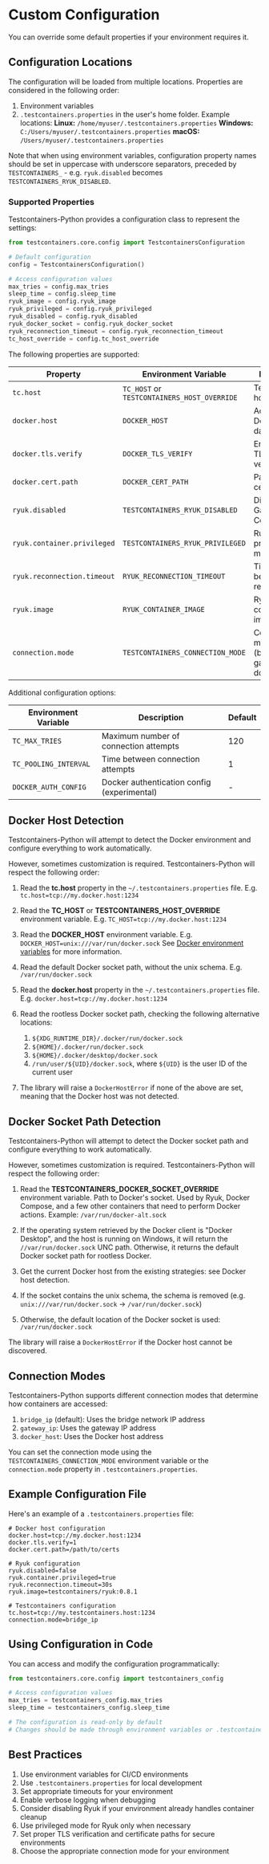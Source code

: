 # Custom Configuration

You can override some default properties if your environment requires it.

## Configuration Locations

The configuration will be loaded from multiple locations. Properties are considered in the following order:

1. Environment variables
2. `.testcontainers.properties` in the user's home folder. Example locations:
   **Linux:** `/home/myuser/.testcontainers.properties`
   **Windows:** `C:/Users/myuser/.testcontainers.properties`
   **macOS:** `/Users/myuser/.testcontainers.properties`

Note that when using environment variables, configuration property names should be set in uppercase with underscore separators, preceded by `TESTCONTAINERS_` - e.g. `ryuk.disabled` becomes `TESTCONTAINERS_RYUK_DISABLED`.

### Supported Properties

Testcontainers-Python provides a configuration class to represent the settings:

```python
from testcontainers.core.config import TestcontainersConfiguration

# Default configuration
config = TestcontainersConfiguration()

# Access configuration values
max_tries = config.max_tries
sleep_time = config.sleep_time
ryuk_image = config.ryuk_image
ryuk_privileged = config.ryuk_privileged
ryuk_disabled = config.ryuk_disabled
ryuk_docker_socket = config.ryuk_docker_socket
ryuk_reconnection_timeout = config.ryuk_reconnection_timeout
tc_host_override = config.tc_host_override
```

The following properties are supported:

| Property                    | Environment Variable                        | Description                                          | Default                   |
| --------------------------- | ------------------------------------------- | ---------------------------------------------------- | ------------------------- |
| `tc.host`                   | `TC_HOST` or `TESTCONTAINERS_HOST_OVERRIDE` | Testcontainers host address                          | -                         |
| `docker.host`               | `DOCKER_HOST`                               | Address of the Docker daemon                         | -                         |
| `docker.tls.verify`         | `DOCKER_TLS_VERIFY`                         | Enable/disable TLS verification                      | 0                         |
| `docker.cert.path`          | `DOCKER_CERT_PATH`                          | Path to Docker certificates                          | -                         |
| `ryuk.disabled`             | `TESTCONTAINERS_RYUK_DISABLED`              | Disable the Garbage Collector                        | false                     |
| `ryuk.container.privileged` | `TESTCONTAINERS_RYUK_PRIVILEGED`            | Run Ryuk in privileged mode                          | false                     |
| `ryuk.reconnection.timeout` | `RYUK_RECONNECTION_TIMEOUT`                 | Time to wait before reconnecting                     | 10s                       |
| `ryuk.image`                | `RYUK_CONTAINER_IMAGE`                      | Ryuk container image                                 | testcontainers/ryuk:0.8.1 |
| `connection.mode`           | `TESTCONTAINERS_CONNECTION_MODE`            | Connection mode (bridge_ip, gateway_ip, docker_host) | -                         |

Additional configuration options:

| Environment Variable  | Description                                 | Default |
| --------------------- | ------------------------------------------- | ------- |
| `TC_MAX_TRIES`        | Maximum number of connection attempts       | 120     |
| `TC_POOLING_INTERVAL` | Time between connection attempts            | 1       |
| `DOCKER_AUTH_CONFIG`  | Docker authentication config (experimental) | -       |

## Docker Host Detection

Testcontainers-Python will attempt to detect the Docker environment and configure everything to work automatically.

However, sometimes customization is required. Testcontainers-Python will respect the following order:

1. Read the **tc.host** property in the `~/.testcontainers.properties` file. E.g. `tc.host=tcp://my.docker.host:1234`

2. Read the **TC_HOST** or **TESTCONTAINERS_HOST_OVERRIDE** environment variable. E.g. `TC_HOST=tcp://my.docker.host:1234`

3. Read the **DOCKER_HOST** environment variable. E.g. `DOCKER_HOST=unix:///var/run/docker.sock`
   See [Docker environment variables](https://docs.docker.com/engine/reference/commandline/cli/#environment-variables) for more information.

4. Read the default Docker socket path, without the unix schema. E.g. `/var/run/docker.sock`

5. Read the **docker.host** property in the `~/.testcontainers.properties` file. E.g. `docker.host=tcp://my.docker.host:1234`

6. Read the rootless Docker socket path, checking the following alternative locations:

   1. `${XDG_RUNTIME_DIR}/.docker/run/docker.sock`
   2. `${HOME}/.docker/run/docker.sock`
   3. `${HOME}/.docker/desktop/docker.sock`
   4. `/run/user/${UID}/docker.sock`, where `${UID}` is the user ID of the current user

7. The library will raise a `DockerHostError` if none of the above are set, meaning that the Docker host was not detected.

## Docker Socket Path Detection

Testcontainers-Python will attempt to detect the Docker socket path and configure everything to work automatically.

However, sometimes customization is required. Testcontainers-Python will respect the following order:

1. Read the **TESTCONTAINERS_DOCKER_SOCKET_OVERRIDE** environment variable. Path to Docker's socket. Used by Ryuk, Docker Compose, and a few other containers that need to perform Docker actions.
   Example: `/var/run/docker-alt.sock`

2. If the operating system retrieved by the Docker client is "Docker Desktop", and the host is running on Windows, it will return the `//var/run/docker.sock` UNC path. Otherwise, it returns the default Docker socket path for rootless Docker.

3. Get the current Docker host from the existing strategies: see Docker host detection.

4. If the socket contains the unix schema, the schema is removed (e.g. `unix:///var/run/docker.sock` -> `/var/run/docker.sock`)

5. Otherwise, the default location of the Docker socket is used: `/var/run/docker.sock`

The library will raise a `DockerHostError` if the Docker host cannot be discovered.

## Connection Modes

Testcontainers-Python supports different connection modes that determine how containers are accessed:

1. `bridge_ip` (default): Uses the bridge network IP address
2. `gateway_ip`: Uses the gateway IP address
3. `docker_host`: Uses the Docker host address

You can set the connection mode using the `TESTCONTAINERS_CONNECTION_MODE` environment variable or the `connection.mode` property in `.testcontainers.properties`.

## Example Configuration File

Here's an example of a `.testcontainers.properties` file:

```properties
# Docker host configuration
docker.host=tcp://my.docker.host:1234
docker.tls.verify=1
docker.cert.path=/path/to/certs

# Ryuk configuration
ryuk.disabled=false
ryuk.container.privileged=true
ryuk.reconnection.timeout=30s
ryuk.image=testcontainers/ryuk:0.8.1

# Testcontainers configuration
tc.host=tcp://my.testcontainers.host:1234
connection.mode=bridge_ip
```

## Using Configuration in Code

You can access and modify the configuration programmatically:

```python
from testcontainers.core.config import testcontainers_config

# Access configuration values
max_tries = testcontainers_config.max_tries
sleep_time = testcontainers_config.sleep_time

# The configuration is read-only by default
# Changes should be made through environment variables or .testcontainers.properties
```

## Best Practices

1. Use environment variables for CI/CD environments
2. Use `.testcontainers.properties` for local development
3. Set appropriate timeouts for your environment
4. Enable verbose logging when debugging
5. Consider disabling Ryuk if your environment already handles container cleanup
6. Use privileged mode for Ryuk only when necessary
7. Set proper TLS verification and certificate paths for secure environments
8. Choose the appropriate connection mode for your environment

